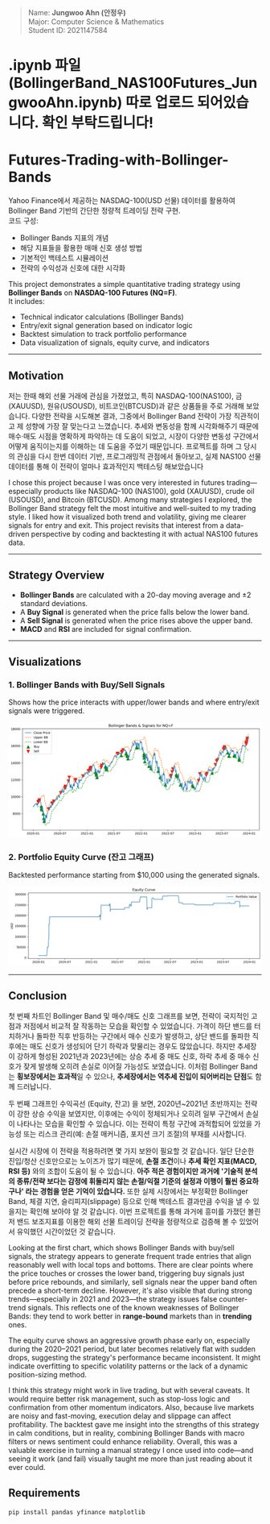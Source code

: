 > Name: **Jungwoo Ahn (안정우)**  
> Major: Computer Science & Mathematics  
> Student ID: 2021147584  

# .ipynb 파일 (BollingerBand_NAS100Futures_JungwooAhn.ipynb) 따로 업로드 되어있습니다. 확인 부탁드립니다!

# Futures-Trading-with-Bollinger-Bands

Yahoo Finance에서 제공하는 NASDAQ-100(USD 선물) 데이터를 활용하여 Bollinger Band 기반의 간단한 정량적 트레이딩 전략 구현.   
코드 구성:
- Bollinger Bands 지표의 개념
- 해당 지표들을 활용한 매매 신호 생성 방법
- 기본적인 백테스트 시뮬레이션
- 전략의 수익성과 신호에 대한 시각화

This project demonstrates a simple quantitative trading strategy using **Bollinger Bands** on **NASDAQ-100 Futures (NQ=F)**.    
It includes:
- Technical indicator calculations (Bollinger Bands)
- Entry/exit signal generation based on indicator logic
- Backtest simulation to track portfolio performance
- Data visualization of signals, equity curve, and indicators


---

## Motivation


저는 한때 해외 선물 거래에 관심을 가졌었고, 특히 NASDAQ-100(NAS100), 금(XAUUSD), 원유(USOUSD), 비트코인(BTCUSD)과 같은 상품들을 주로 거래해 보았습니다. 다양한 전략을 시도해본 결과, 그중에서 Bollinger Band 전략이 가장 직관적이고 제 성향에 가장 잘 맞는다고 느꼈습니다. 추세와 변동성을 함께 시각화해주기 때문에 매수·매도 시점을 명확하게 파악하는 데 도움이 되었고, 시장이 다양한 변동성 구간에서 어떻게 움직이는지를 이해하는 데 도움을 주었기 때문입니다. 프로젝트를 하며 그 당시의 관심을 다시 한번 데이터 기반, 프로그래밍적 관점에서 돌아보고, 실제 NAS100 선물 데이터를 통해 이 전략이 얼마나 효과적인지 백테스팅 해보았습니다

I chose this project because I was once very interested in futures trading—especially products like NASDAQ-100 (NAS100), gold (XAUUSD), crude oil (USOUSD), and Bitcoin (BTCUSD). Among many strategies I explored, the Bollinger Band strategy felt the most intuitive and well-suited to my trading style. I liked how it visualized both trend and volatility, giving me clearer signals for entry and exit. This project revisits that interest from a data-driven perspective by coding and backtesting it with actual NAS100 futures data.

---

## Strategy Overview

- **Bollinger Bands** are calculated with a 20-day moving average and ±2 standard deviations.
- A **Buy Signal** is generated when the price falls below the lower band.
- A **Sell Signal** is generated when the price rises above the upper band.
- **MACD** and **RSI** are included for signal confirmation.

---

##  Visualizations

### 1. Bollinger Bands with Buy/Sell Signals  
Shows how the price interacts with upper/lower bands and where entry/exit signals were triggered.

![Bollinger Bands](./images/bollinger_signals.png)

### 2. Portfolio Equity Curve (잔고 그래프)   
Backtested performance starting from \$10,000 using the generated signals.

![Equity Curve](./images/equity_curve.png)

---


## Conclusion

첫 번째 차트인 Bollinger Band 및 매수/매도 신호 그래프를 보면, 전략이 국지적인 고점과 저점에서 비교적 잘 작동하는 모습을 확인할 수 있었습니다. 가격이 하단 밴드를 터치하거나 돌파한 직후 반등하는 구간에서 매수 신호가 발생하고, 상단 밴드를 돌파한 직후에는 매도 신호가 생성되어 단기 하락과 맞물리는 경우도 많았습니다. 하지만 추세장이 강하게 형성된 2021년과 2023년에는 상승 추세 중 매도 신호, 하락 추세 중 매수 신호가 잦게 발생해 오히려 손실로 이어질 가능성도 보였습니다. 이처럼 Bollinger Band는 **횡보장에서는 효과적**일 수 있으나, **추세장에서는 역추세 진입이 되어버리는 단점**도 함께 드러납니다.

두 번째 그래프인 수익곡선 (Equity, 잔고) 을 보면, 2020년~2021년 초반까지는 전략이 강한 상승 수익을 보였지만, 이후에는 수익이 정체되거나 오히려 일부 구간에서 손실이 나타나는 모습을 확인할 수 있습니다. 이는 전략이 특정 구간에 과적합되어 있었을 가능성 또는 리스크 관리(예: 손절 매커니즘, 포지션 크기 조절)의 부재를 시사합니다.

실시간 시장에 이 전략을 적용하려면 몇 가지 보완이 필요할 것 같습니다. 일단 단순한 진입/청산 신호만으로는 노이즈가 많기 때문에, **손절 조건**이나 **추세 확인 지표(MACD, RSI 등)** 와의 조합이 도움이 될 수 있습니다. **아주 적은 경험이지만 과거에 '기술적 분석의 종류/전략 보다는 감정에 휘둘리지 않는 손절/익절 기준의 설정과 이행이 훨씬 중요하구나' 라는 경험을 얻은 기억이 있습니다.** 또한 실제 시장에서는 부정확한 Bollinger Band, 체결 지연, 슬리피지(slippage) 등으로 인해 백테스트 결과만큼 수익을 낼 수 있을지는 확인해 보아야 알 것 같습니다. 이번 프로젝트를 통해 과거에 흥미를 가졌던 볼린저 밴드 보조지표를 이용한 해외 선물 트레이딩 전략을 정량적으로 검증해 볼 수 있었어서 유익했던 시간이었던 것 같습니다.


Looking at the first chart, which shows Bollinger Bands with buy/sell signals, the strategy appears to generate frequent trade entries that align reasonably well with local tops and bottoms. There are clear points where the price touches or crosses the lower band, triggering buy signals just before price rebounds, and similarly, sell signals near the upper band often precede a short-term decline. However, it's also visible that during strong trends—especially in 2021 and 2023—the strategy issues false counter-trend signals. This reflects one of the known weaknesses of Bollinger Bands: they tend to work better in **range-bound** markets than in **trending** ones.

The equity curve shows an aggressive growth phase early on, especially during the 2020–2021 period, but later becomes relatively flat with sudden drops, suggesting the strategy's performance became inconsistent. It might indicate overfitting to specific volatility patterns or the lack of a dynamic position-sizing method.

I think this strategy might work in live trading, but with several caveats. It would require better risk management, such as stop-loss logic and confirmation from other momentum indicators. Also, because live markets are noisy and fast-moving, execution delay and slippage can affect profitability. The backtest gave me insight into the strengths of this strategy in calm conditions, but in reality, combining Bollinger Bands with macro filters or news sentiment could enhance reliability. Overall, this was a valuable exercise in turning a manual strategy I once used into code—and seeing it work (and fail) visually taught me more than just reading about it ever could.



## Requirements

```bash
pip install pandas yfinance matplotlib
